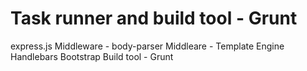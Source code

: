 # Task runner and build tool - Grunt
   express.js
   Middleware - body-parser
   Middleare - Template Engine Handlebars
   Bootstrap 
   Build tool - Grunt